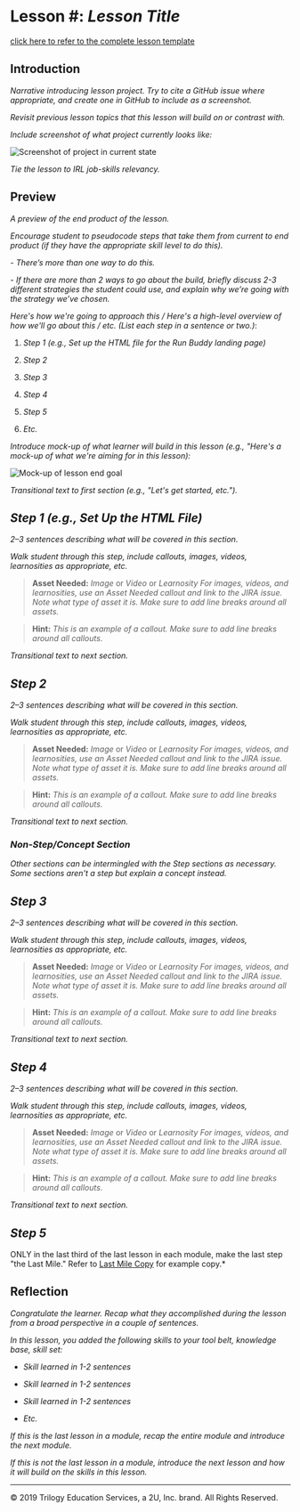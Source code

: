 # Lesson #: *Lesson Title*

[click here to refer to the complete lesson template](https://docs.google.com/document/d/1Tkyo89lX68rsje15aDFHx2rb2JXszqtZHDaisXYVPsU)

## Introduction

*Narrative introducing lesson project. Try to cite a GitHub issue where appropriate, and create one in GitHub to include as a screenshot.* 

*Revisit previous lesson topics that this lesson will build on or contrast with.*

*Include screenshot of what project currently looks like:*

![Screenshot of project in current state](assets/screenshot.jpg)

*Tie the lesson to IRL job-skills relevancy.*


## Preview 

*A preview of the end product of the lesson.*

*Encourage student to pseudocode steps that take them from current to end product (if they have the appropriate skill level to do this).*

*- There’s more than one way to do this.* 

*- If there are more than 2 ways to go about the build, briefly discuss 2-3 different strategies the student could use, and explain why we’re going with the strategy we’ve chosen.*

*Here's how we're going to approach this / Here's a high-level overview of how we'll go about this / etc. (List each step in a sentence or two.)*:

1. *Step 1 (e.g., Set up the HTML file for the Run Buddy landing page)*

1. *Step 2*

1. *Step 3*

1. *Step 4*

1. *Step 5*

1. *Etc.*
 
*Introduce mock-up of what learner will build in this lesson (e.g., "Here's a mock-up of what we're aiming for in this lesson):*

![Mock-up of lesson end goal](assets/screenshot.jpg)

*Transitional text to first section (e.g., "Let's get started, etc.").*

## *Step 1 (e.g., Set Up the HTML File)*

*2–3 sentences describing what will be covered in this section.*

*Walk student through this step, include callouts, images, videos, learnosities as appropriate, etc.*

> **Asset Needed:** *Image* or *Video* or *Learnosity* *For images, videos, and learnosities, use an Asset Needed callout and link to the JIRA issue. Note what type of asset it is. Make sure to add line breaks around all assets.*

> **Hint:** *This is an example of a callout. Make sure to add line breaks around all callouts.*

*Transitional text to next section.*

## *Step 2*

*2–3 sentences describing what will be covered in this section.*

*Walk student through this step, include callouts, images, videos, learnosities as appropriate, etc.*

> **Asset Needed:** *Image* or *Video* or *Learnosity* *For images, videos, and learnosities, use an Asset Needed callout and link to the JIRA issue. Note what type of asset it is. Make sure to add line breaks around all assets.*

> **Hint:** *This is an example of a callout. Make sure to add line breaks around all callouts.*

*Transitional text to next section.*

### *Non-Step/Concept Section*

*Other sections can be intermingled with the Step sections as necessary. Some sections aren't a step but explain a concept instead.* 

## *Step 3*

*2–3 sentences describing what will be covered in this section.*

*Walk student through this step, include callouts, images, videos, learnosities as appropriate, etc.*

> **Asset Needed:** *Image* or *Video* or *Learnosity* *For images, videos, and learnosities, use an Asset Needed callout and link to the JIRA issue. Note what type of asset it is. Make sure to add line breaks around all assets.*

> **Hint:** *This is an example of a callout. Make sure to add line breaks around all callouts.*

*Transitional text to next section.*

## *Step 4*

*2–3 sentences describing what will be covered in this section.*

*Walk student through this step, include callouts, images, videos, learnosities as appropriate, etc.*

> **Asset Needed:** *Image* or *Video* or *Learnosity* *For images, videos, and learnosities, use an Asset Needed callout and link to the JIRA issue. Note what type of asset it is. Make sure to add line breaks around all assets.*

> **Hint:** *This is an example of a callout. Make sure to add line breaks around all callouts.*

*Transitional text to next section.*

## *Step 5*

ONLY in the last third of the last lesson in each module, make the last step "the Last Mile." Refer to [Last Mile Copy](https://docs.google.com/document/d/1QGQIZU_sOBOemsSbbywDu1-gL0Z5JS2LAl-c8KY90Vs/) for example copy.* 

## Reflection

*Congratulate the learner. Recap what they accomplished during the lesson from a broad perspective in a couple of sentences.*

*In this lesson, you added the following skills to your tool belt, knowledge base, skill set:*

- *Skill learned in 1-2 sentences*

- *Skill learned in 1-2 sentences*

- *Skill learned in 1-2 sentences*

- *Etc.*

*If this is the last lesson in a module, recap the entire module and introduce the next module.*

*If this is not the last lesson in a module, introduce the next lesson and how it will build on the skills in this lesson.*


- - -
© 2019 Trilogy Education Services, a 2U, Inc. brand. All Rights Reserved.
